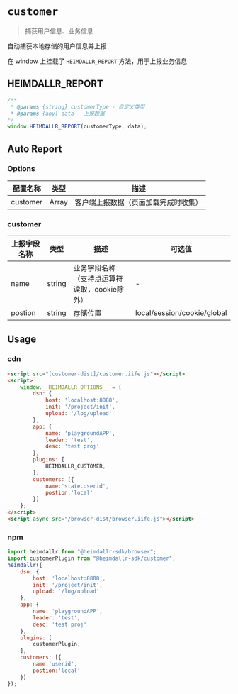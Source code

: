 # `customer`

> 捕获用户信息、业务信息

自动捕获本地存储的用户信息并上报

在 window 上挂载了 `HEIMDALLR_REPORT` 方法，用于上报业务信息

## HEIMDALLR_REPORT

```js
/**
 * @params {string} customerType - 自定义类型
 * @params {any} data - 上报数据
*/
window.HEIMDALLR_REPORT(customerType, data);
```

## Auto Report

### Options

|配置名称|类型|描述|
|-|-|-|
|customer|Array|客户端上报数据（页面加载完成时收集）|

### customer

|上报字段名称|类型|描述|可选值|
|-|-|-|-|
|name|string|业务字段名称（支持点运算符读取，cookie除外）|-|
|postion|string|存储位置|local/session/cookie/global|

## Usage

### cdn

```html
<script src="[customer-dist]/customer.iife.js"></script>
<script>
    window.__HEIMDALLR_OPTIONS__ = {
        dsn: {
            host: 'localhost:8888',
            init: '/project/init',
            upload: '/log/upload'
        },
        app: {
            name: 'playgroundAPP',
            leader: 'test',
            desc: 'test proj'
        },
        plugins: [
            HEIMDALLR_CUSTOMER,
        ],
        customers: [{
            name:'state.userid',
            postion:'local'
        }]
    };
</script>
<script async src="/browser-dist/browser.iife.js"></script>
```

### npm

```js
import heimdallr from "@heimdallr-sdk/browser";
import customerPlugin from "@heimdallr-sdk/customer";
heimdallr({
    dsn: {
        host: 'localhost:8888',
        init: '/project/init',
        upload: '/log/upload'
    },
    app: {
        name: 'playgroundAPP',
        leader: 'test',
        desc: 'test proj'
    },
    plugins: [
        customerPlugin,
    ],
    customers: [{
        name:'userid',
        postion:'local'
    }]
});
```
